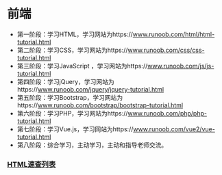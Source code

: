 # 前端  

*  第一阶段：学习HTML，学习网站为https://www.runoob.com/html/html-tutorial.html  
*  第二阶段：学习CSS，学习网站为https://www.runoob.com/css/css-tutorial.html  
*  第三阶段：学习JavaScript ，学习网站为https://www.runoob.com/js/js-tutorial.html  
*  第四阶段：学习jQuery，学习网站为https://www.runoob.com/jquery/jquery-tutorial.html  
*  第五阶段：学习Bootstrap，学习网站为https://www.runoob.com/bootstrap/bootstrap-tutorial.html  
*  第六阶段：学习PHP，学习网站为https://www.runoob.com/php/php-tutorial.html  
*  第七阶段：学习Vue.js，学习网站为https://www.runoob.com/vue2/vue-tutorial.html  
*  第八阶段：综合学习，主动学习，主动和指导老师交流。  

### [HTML速查列表](https://www.runoob.com/html/html-quicklist.html)  
